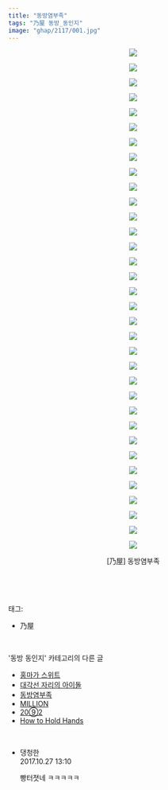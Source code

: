 ```yaml
---
title: "동방염부족"
tags: "乃屋 동방_동인지"
image: "ghap/2117/001.jpg"
---
```

<div class="article">
<p style="text-align: center; clear: none; float: none;"><img src="{{ site.nasurl }}/ghap/2117/001.jpg"/></p>
<p style="text-align: center; clear: none; float: none;"><img src="{{ site.nasurl }}/ghap/2117/002.jpg"/></p>
<p style="text-align: center; clear: none; float: none;"><img src="{{ site.nasurl }}/ghap/2117/003.jpg"/></p>
<p style="text-align: center; clear: none; float: none;"><img src="{{ site.nasurl }}/ghap/2117/004.jpg"/></p>
<p style="text-align: center; clear: none; float: none;"><img src="{{ site.nasurl }}/ghap/2117/005.jpg"/></p>
<p style="text-align: center; clear: none; float: none;"><img src="{{ site.nasurl }}/ghap/2117/006.jpg"/></p>
<p style="text-align: center; clear: none; float: none;"><img src="{{ site.nasurl }}/ghap/2117/007.jpg"/></p>
<p style="text-align: center; clear: none; float: none;"><img src="{{ site.nasurl }}/ghap/2117/008.jpg"/></p>
<p style="text-align: center; clear: none; float: none;"><img src="{{ site.nasurl }}/ghap/2117/009.jpg"/></p>
<p style="text-align: center; clear: none; float: none;"><img src="{{ site.nasurl }}/ghap/2117/010.jpg"/></p>
<p style="text-align: center; clear: none; float: none;"><img src="{{ site.nasurl }}/ghap/2117/011.jpg"/></p>
<p style="text-align: center; clear: none; float: none;"><img src="{{ site.nasurl }}/ghap/2117/012.jpg"/></p>
<p style="text-align: center; clear: none; float: none;"><img src="{{ site.nasurl }}/ghap/2117/013.jpg"/></p>
<p style="text-align: center; clear: none; float: none;"><img src="{{ site.nasurl }}/ghap/2117/014.jpg"/></p>
<p style="text-align: center; clear: none; float: none;"><img src="{{ site.nasurl }}/ghap/2117/015.jpg"/></p>
<p style="text-align: center; clear: none; float: none;"><img src="{{ site.nasurl }}/ghap/2117/016.jpg"/></p>
<p style="text-align: center; clear: none; float: none;"><img src="{{ site.nasurl }}/ghap/2117/017.jpg"/></p>
<p style="text-align: center; clear: none; float: none;"><img src="{{ site.nasurl }}/ghap/2117/018.jpg"/></p>
<p style="text-align: center; clear: none; float: none;"><img src="{{ site.nasurl }}/ghap/2117/019.jpg"/></p>
<p style="text-align: center; clear: none; float: none;"><img src="{{ site.nasurl }}/ghap/2117/020.jpg"/></p>
<p style="text-align: center; clear: none; float: none;"><img src="{{ site.nasurl }}/ghap/2117/021.jpg"/></p>
<p style="text-align: center; clear: none; float: none;"><img src="{{ site.nasurl }}/ghap/2117/022.jpg"/></p>
<p style="text-align: center; clear: none; float: none;"><img src="{{ site.nasurl }}/ghap/2117/023.jpg"/></p>
<p style="text-align: center; clear: none; float: none;"><img src="{{ site.nasurl }}/ghap/2117/024.jpg"/></p>
<p style="text-align: center; clear: none; float: none;"><img src="{{ site.nasurl }}/ghap/2117/025.jpg"/></p>
<p style="text-align: center; clear: none; float: none;"><img src="{{ site.nasurl }}/ghap/2117/026.jpg"/></p>
<p style="text-align: center; clear: none; float: none;"><img src="{{ site.nasurl }}/ghap/2117/027.jpg"/></p>
<p style="text-align: center; clear: none; float: none;"><img src="{{ site.nasurl }}/ghap/2117/028.jpg"/></p>
<p style="text-align: center; clear: none; float: none;"><img src="{{ site.nasurl }}/ghap/2117/029.jpg"/></p>
<p style="text-align: center; clear: none; float: none;"><img src="{{ site.nasurl }}/ghap/2117/030.jpg"/></p>
<p style="text-align: center; clear: none; float: none;"><img src="{{ site.nasurl }}/ghap/2117/031.jpg"/></p>
<p style="text-align: center; clear: none; float: none;"><img src="{{ site.nasurl }}/ghap/2117/032.jpg"/></p>
<p style="text-align: center; clear: none; float: none;"><img src="{{ site.nasurl }}/ghap/2117/033.jpg"/></p>
<p style="text-align: center; clear: none; float: none;"><img src="{{ site.nasurl }}/ghap/2117/034.jpg"/></p>
<p style="text-align: center; clear: none; float: none;">[乃屋] 동방염부족</p>
<p><br/></p>
</div><br/>
<div class="tagTrail">
<p>태그: </p>
<ul>
<li>乃屋</li>
</ul>
</div><br/>
<div class="another">
<p>'동방 동인지' 카테고리의 다른 글</p>
<ul>
<li><a href="/2016-09-11-ghap_2119">홍마가 스위트</a></li>
<li><a href="/2016-09-11-ghap_2118">대각선 자리의 아이돌</a></li>
<li><a href="/2016-09-11-ghap_2117">동방염부족</a></li>
<li><a href="/2016-09-11-ghap_2116">MILLION</a></li>
<li><a href="/2016-09-11-ghap_2115">20⑨2</a></li>
<li><a href="/2016-09-11-ghap_2114">How to Hold Hands</a></li>
</ul>
</div><br/>
<div class="cb_module cb_fluid">
<div class="cb_wrt cb_profile">
<div class="comment">
<ul>
<li class="cb_thumb_off" id="comment15115522">
<div class="cb_comment_area">
<div class="cb_info_area">
<div class="cb_section">
<span class="cb_nick_name">댕청한</span>
</div>
<div class="cb_section">
<span class="cb_date">2017.10.27 13:10 </span>
</div>
</div>
<div class="cb_dsc_comment">
<p class="cb_dsc">
											빵터졋네 ㅋㅋㅋㅋㅋ
										</p>
</div>
</div></li>
</ul>
</div>
</div><!-- commentList close -->
</div><br/>
